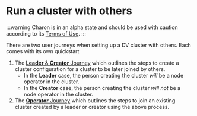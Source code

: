 # Run a cluster with others

:::warning Charon is in an alpha state and should be used with caution according to its [Terms of Use](https://obol.tech/terms.pdf). :::

There are two user journeys when setting up a DV cluster with others. Each comes with its own quickstart

1. The [**Leader** & **Creator** Journey](https://github.com/ObolNetwork/obol-docs/blob/main/versioned_docs/version-v0.15.0/int/quickstart/group/group/quickstart-group-leader-creator/README.md) which outlines the steps to create a cluster configuration for a cluster to be later joined by others.
   * In the **Leader** case, the person creating the cluster _will_ be a node operator in the cluster.
   * In the **Creator** case, the person creating the cluster _will not_ be a node operator in the cluster.
2. The [**Operator** Journey](https://github.com/ObolNetwork/obol-docs/blob/main/versioned_docs/version-v0.15.0/int/quickstart/group/group/quickstart-group-operator/README.md) which outlines the steps to join an existing cluster created by a leader or creator using the above process.
